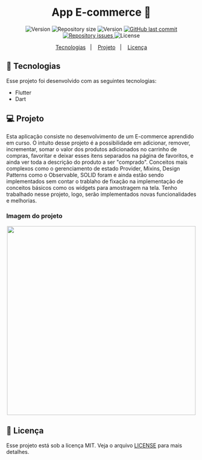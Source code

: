 <h1 align="center">
 App E-commerce 👚
</h1>

<p align="center">
 
  <img alt="Version" src="https://img.shields.io/badge/status-em%20desenvolvimento-brightgreen">

  <img alt="Repository size" src="https://img.shields.io/github/repo-size/AriCamargos/AppShop">
  
  <img alt="Version" src="https://img.shields.io/badge/version-2.8.1-blue">
  
 

  <a href="https://github.com/AriCamargos/AppShop">
    <img alt="GitHub last commit" src="https://img.shields.io/github/last-commit/AriCamargos/AppShop">
  </a>

  <a href="https://github.com/AriCamargos/AppShop/issues">
    <img alt="Repository issues" src="https://img.shields.io/github/issues/AriCamargos/AppShop">
  </a>

  <img alt="License" src="https://img.shields.io/badge/license-MIT-brightgreen">
</p>
<p align="center">
  <a href="#-tecnologias">Tecnologias</a>&nbsp;&nbsp;&nbsp;|&nbsp;&nbsp;&nbsp;
  <a href="#-projeto">Projeto</a>&nbsp;&nbsp;&nbsp;|&nbsp;&nbsp;&nbsp;
  <a href="#-licença">Licença</a>
</p>

## 🚀 Tecnologias

Esse projeto foi desenvolvido com as seguintes tecnologias:

- Flutter
- Dart

## 💻 Projeto
Esta aplicação consiste no desenvolvimento de um E-commerce aprendido em curso. O intuito desse projeto é a possibilidade em adicionar, remover, incrementar, somar o valor dos produtos adicionados no carrinho de compras, favoritar e deixar esses itens separados na página de favoritos, e ainda ver toda a descrição do produto a ser "comprado". Conceitos mais complexos como o gerenciamento de estado Provider, Mixins, Design Patterns como o Observable, SOLID foram e ainda estão sendo implementados sem contar o trablaho de fixação na implementação de conceitos básicos como os widgets para amostragem na tela. Tenho trabalhado nesse projeto, logo, serão implementados novas funcionalidades e melhorias.
  
### Imagem do projeto

<p align="center">
<img src="https://user-images.githubusercontent.com/86811983/154987183-62c8bf61-3c09-48fa-b3a2-d02fae74b5dc.jpeg"  width="500">
</p>


## 📝 Licença

Esse projeto está sob a licença MIT. Veja o arquivo [LICENSE](https://www.mit.edu/~amini/LICENSE.md) para mais detalhes.
